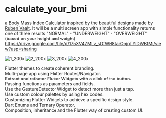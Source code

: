 # calculate_your_bmi

a Body Mass Index Calculator inspired by the beautiful designs made by <a href="https://dribbble.com/shots/4585382-Simple-BMI-Calculator" rel="nofollow">Ruben Vaalt</a>. It will be a multi screen app with simple functionality returns one of three results "NORMAL" - "UNDERWEIGHT" - "OVERWEIGHT" (based on your height and weight)  
https://drive.google.com/file/d/175XV4ZMLv_sOfWH8tarOnjpTYlDWBfMi/view?usp=sharing

![1_200x](https://user-images.githubusercontent.com/70852067/97576688-27c88000-19f7-11eb-8bdd-e2a26579035c.png)
![2_200x](https://user-images.githubusercontent.com/70852067/97576690-28f9ad00-19f7-11eb-88d4-fb3460c8f9f3.png)
![3_200x](https://user-images.githubusercontent.com/70852067/97576693-2a2ada00-19f7-11eb-8fd6-34184a1c0514.png)
![4_200x](https://user-images.githubusercontent.com/70852067/97576696-2ac37080-19f7-11eb-8a4f-96a3300cc585.png)

Flutter themes to create coherent branding.  
Multi-page app using Flutter Routes/Navigator.  
Extract and refactor Flutter Widgets with a click of the button.  
Passing functions as parameters and fields.  
Use the GestureDetector Widget to detect more than just a tap.  
Use custom colour palettes by using hex codes.  
Customizing Flutter Widgets to achieve a specific design style.  
Dart Enums and Ternary Operator.  
Composition, inheritance and the Flutter way of creating custom UI.
